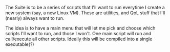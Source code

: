 The Suite is to be a series of scripts that I'll want to run everytime I create a new system (say, a new Linux VM).
These are utilities, and QoL stuff that I'll (nearly) always want to run.

The idea is to have a main menu that will let me pick and choose which scripts I'll want to run, and those I won't.
One main script will run and call/execute all other scripts. Ideally this will be compiled into a single executable(?)
